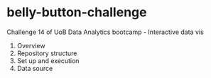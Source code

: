 # belly-button-challenge
Challenge 14 of UoB Data Analytics bootcamp - Interactive data vis

1. Overview
2. Repository structure
3. Set up and execution
4. Data source
